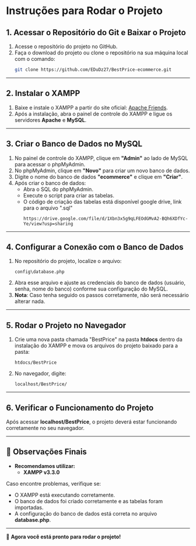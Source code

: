 # Instruções para Rodar o Projeto

## 1. Acessar o Repositório do Git e Baixar o Projeto

1. Acesse o repositório do projeto no GitHub.
2. Faça o download do projeto ou clone o repositório na sua máquina local com o comando:
   ```sh
   git clone https://github.com/EDuDz27/BestPrice-ecommerce.git
   ```

---

## 2. Instalar o XAMPP

1. Baixe e instale o XAMPP a partir do site oficial: [Apache Friends](https://www.apachefriends.org/index.html).
2. Após a instalação, abra o painel de controle do XAMPP e ligue os servidores **Apache** e **MySQL**.

---

## 3. Criar o Banco de Dados no MySQL

1. No painel de controle do XAMPP, clique em **"Admin"** ao lado de MySQL para acessar o phpMyAdmin.
2. No phpMyAdmin, clique em **"Novo"** para criar um novo banco de dados.
3. Digite o nome do banco de dados **"ecommerce"** e clique em **"Criar"**.
4. Após criar o banco de dados:
   - Abra o SQL do phpMyAdmin.
   - Execute o script para criar as tabelas.
   - O código de criação das tabelas está disponível google drive, link para o arquivo ".sql"
     ```
     https://drive.google.com/file/d/1Xbn3x5g9qLFEOdGMvA2-BQh6XDfYc-Ye/view?usp=sharing
     ```

---

## 4. Configurar a Conexão com o Banco de Dados

1. No repositório do projeto, localize o arquivo:
   ```
   config\database.php
   ```
2. Abra esse arquivo e ajuste as credenciais do banco de dados (usuário, senha, nome do banco) conforme sua configuração do MySQL.
3. **Nota**: Caso tenha seguido os passos corretamente, não será necessário alterar nada.

---

## 5. Rodar o Projeto no Navegador

1. Crie uma nova pasta chamada "BestPrice" na pasta **htdocs** dentro da instalação do XAMPP e mova os arquivos do projeto baixado para a pasta:
   ```
   htdocs/BestPrice
   ```
2. No navegador, digite:
   ```
   localhost/BestPrice/
   ```

---

## 6. Verificar o Funcionamento do Projeto

Após acessar **localhost/BestPrice**, o projeto deverá estar funcionando corretamente no seu navegador.

---

## 📌 Observações Finais

- **Recomendamos utilizar:**
  - **XAMPP v3.3.0**

Caso encontre problemas, verifique se:
- O XAMPP está executando corretamente.
- O banco de dados foi criado corretamente e as tabelas foram importadas.
- A configuração do banco de dados está correta no arquivo **database.php**.

---

🚀 **Agora você está pronto para rodar o projeto!**


